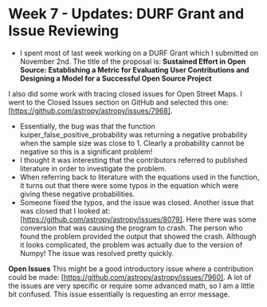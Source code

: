 # Week 7 - Updates: DURF Grant and Issue Reviewing

- I spent most of last week working on a DURF Grant which I submitted on November 2nd. The title of the proposal is: 
**Sustained Effort in Open Source: Establishing a Metric for Evaluating User Contributions and Designing a Model for a Successful Open Source Project**

I also did some work with tracing closed issues for Open Street Maps. I went to the Closed Issues section on GitHub and 
selected this one: [https://github.com/astropy/astropy/issues/7968]. 
  - Essentially, the bug was that the function kuiper_false_positive_probability was returning a negative probability when the 
  sample size was close to 1. Clearly a probability cannot be negative so this is a significant problem! 
  - I thought it was interesting that the contributors referred to published literature in order to investigate the problem. 
  - When referring back to literature with the equations used in the function, it turns out that there were some typos in the 
  equation which were giving these negative probabilities.
  - Someone fixed the typos, and the issue was closed.
Another issue that was closed that I looked at: [https://github.com/astropy/astropy/issues/8079]. Here there was some conversion that 
was causing the program to crash. The person who found the problem provided the output that showed the crash. Although it looks
complicated, the problem was actually due to the version of Numpy! The issue was resolved pretty quickly.

**Open Issues**
This might be a good introductory issue where a contribution could be made: [https://github.com/astropy/astropy/issues/7960]. A lot
of the issues are very specific or require some advanced math, so I am a little bit confused. This issue essentially is requesting
an error message. 
  
